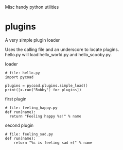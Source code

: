 Misc handy python utilities

# plugins
A very simple plugin loader

Uses the calling file and an underscore to locate plugins. <br>
hello.py will load hello\_world.py and hello\_scooby.py.

loader

    # file: hello.py
    import pycoad
    
    plugins = pycoad.plugins.simple_load()
    print([x.run("Bobby") for plugins])

first plugin

    # file: feeling_happy.py
    def run(name):
      return "Feeling happy %s!" % name

second plugin

    # file: feeling_sad.py
    def run(name):
    	return "%s is feeling sad =(" % name

